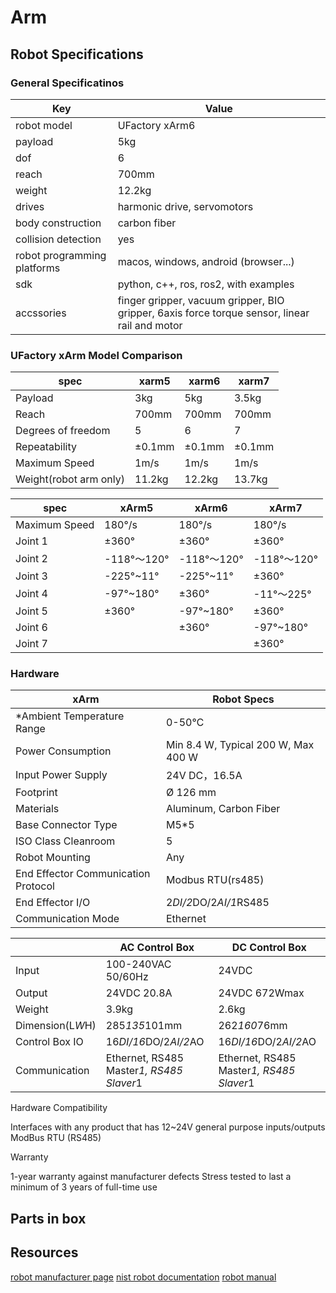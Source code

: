 # Arm
## Robot Specifications
### General Specificatinos
|Key |Value |
|----|------|
|robot model                | UFactory xArm6                       |
|payload                    | 5kg                                  |
|dof                        | 6                                    |
|reach                      | 700mm                                |
|weight                     | 12.2kg                               |
|drives                     | harmonic drive, servomotors          |
|body construction          | carbon fiber                         |
|collision detection        | yes                                  |
|robot programming platforms| macos, windows, android (browser...) |
|sdk                        | python, c++, ros, ros2, with examples|
|accssories                 | finger gripper, vacuum gripper, BIO gripper, 6axis force torque sensor, linear rail and motor|

### UFactory xArm Model Comparison

|spec                  |xarm5 |xarm6  |xarm7  |
|----------------------|------|-------|-------|
|Payload               |3kg   | 5kg   | 3.5kg |
|Reach                 |700mm | 700mm | 700mm |
|Degrees of freedom    |5     | 6     | 7     |
|Repeatability         |±0.1mm| ±0.1mm| ±0.1mm|
|Maximum Speed         |1m/s  | 1m/s  | 1m/s  |
|Weight(robot arm only)|11.2kg| 12.2kg| 13.7kg|

|spec         |xArm5      |xArm6       |xArm7|
|-------------|-----------|------------|-----|
|Maximum Speed|180°/s     |180°/s      |180°/s|
|Joint 1      |±360°      |±360°       |±360°|
|Joint 2      |-118°～120°|-118°～120° |-118°～120°|
|Joint 3      |-225°~11°  |-225°~11°   |±360°|
|Joint 4      |-97°~180°  |±360°       |-11°～225°|
|Joint 5      |±360°      |-97°~180°   |±360°|
|Joint 6      |           |±360°       |-97°~180°|
|Joint 7      |           |            |±360°|
### Hardware
|xArm|Robot Specs|
|---|---------------|
|*Ambient Temperature Range|0-50℃|
|Power Consumption|Min 8.4 W, Typical 200 W, Max 400 W|
|Input Power Supply|24V DC，16.5A|
|Footprint|Ø 126 mm|
|Materials|Aluminum, Carbon Fiber|
|Base Connector Type|M5*5|
|ISO Class Cleanroom|5|
|Robot Mounting|Any|
|End Effector Communication Protocol|Modbus RTU(rs485)|
|End Effector I/O|2*DI/2*DO/2*AI/1*RS485|
|Communication Mode|Ethernet|

| |AC Control Box|DC Control Box|
|-|------------|-------------|
|Input|100-240VAC 50/60Hz|24VDC|
|Output|24VDC 20.8A|24VDC 672Wmax|
|Weight|3.9kg|2.6kg|
|Dimension(L*W*H)|285*135*101mm|262*160*76mm|
|Control Box IO|16*DI/16*DO/2*AI/2*AO|16*DI/16*DO/2*AI/2*AO|
|Communication|Ethernet, RS485 Master*1, RS485 Slaver*1|Ethernet, RS485 Master*1, RS485 Slaver*1|

Hardware Compatibility

Interfaces with any product that has
12~24V general purpose inputs/outputs
ModBus RTU (RS485)


Warranty

1-year warranty against manufacturer defects
Stress tested to last a minimum of 3 years of full-time use
## Parts in box


## Resources
[robot manufacturer page](https://www.ufactory.cc/xarm-collaborative-robot/)
[nist robot documentation]()
[robot manual]()